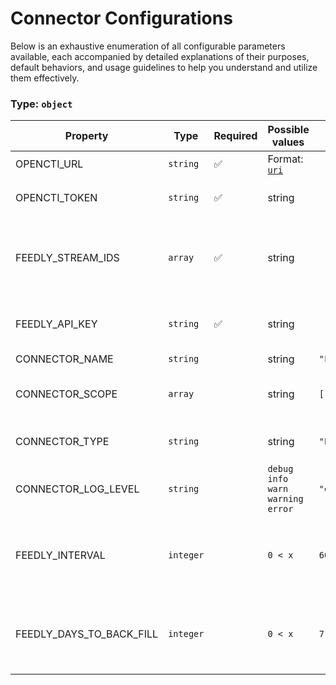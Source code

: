 # Connector Configurations

Below is an exhaustive enumeration of all configurable parameters available, each accompanied by detailed explanations of their purposes, default behaviors, and usage guidelines to help you understand and utilize them effectively.

### Type: `object`

| Property | Type | Required | Possible values | Default | Description |
| -------- | ---- | -------- | --------------- | ------- | ----------- |
| OPENCTI_URL | `string` | ✅ | Format: [`uri`](https://json-schema.org/understanding-json-schema/reference/string#built-in-formats) |  | The OpenCTI platform URL. |
| OPENCTI_TOKEN | `string` | ✅ | string |  | The token of the user who represents the connector in the OpenCTI platform. |
| FEEDLY_STREAM_IDS | `array` | ✅ | string |  | Comma separated list of Feedly stream IDs to monitor. Each stream ID represents a specific feed or collection to import from Feedly. |
| FEEDLY_API_KEY | `string` | ✅ | string |  | Feedly API key for authentication. Generate your API key at https://feedly.com/i/team/api |
| CONNECTOR_NAME | `string` |  | string | `"Feedly"` | Name of the connector. |
| CONNECTOR_SCOPE | `array` |  | string | `["feedly"]` | The scope or type of data the connector is importing, either a MIME type or Stix Object (for information only). |
| CONNECTOR_TYPE | `string` |  | string | `"EXTERNAL_IMPORT"` | Should always be set to EXTERNAL_IMPORT for this connector. |
| CONNECTOR_LOG_LEVEL | `string` |  | `debug` `info` `warn` `warning` `error` | `"error"` | Determines the verbosity of the logs. |
| FEEDLY_INTERVAL | `integer` |  | `0 < x ` | `60` | Polling interval in minutes for fetching and refreshing Feedly data. Determines how often the system checks for updates from Feedly streams. |
| FEEDLY_DAYS_TO_BACK_FILL | `integer` |  | `0 < x ` | `7` | Number of days to back fill for new streams. When a new stream is added, the connector will fetch articles from this many days in the past. |
